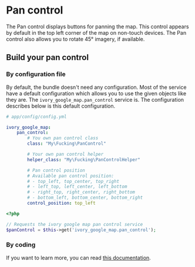 # Pan control

The Pan control displays buttons for panning the map. This control appears by default in the top left corner of the
map on non-touch devices. The Pan control also allows you to rotate 45° imagery, if available.

## Build your pan control

### By configuration file

By default, the bundle doesn't need any configuration. Most of the service have a default configuration which allows
you to use the given objects like they are. The ``ivory_google_map.pan_control`` service is. The configuration
describes below is this default configuration.

```yaml
# app/config/config.yml

ivory_google_map:
    pan_control:
        # You own pan control class
        class: "My\Fucking\PanControl"

        # Your own pan control helper
        helper_class: "My\Fucking\PanControlHelper"

        # Pan control position
        # Available pan control position:
        # - top_left, top_center, top_right
        # - left_top, left_center, left_bottom
        # - right_top, right_center, right_bottom
        # - bottom_left, bottom_center, bottom_right
        control_position: top_left
```

``` php
<?php

// Requests the ivory google map pan control service
$panControl = $this->get('ivory_google_map.pan_control');
```

### By coding

If you want to learn more, you can read
[this documentation](https://github.com/egeloen/ivory-google-map/blob/master/doc/usage/controls/pan.md).
